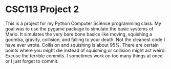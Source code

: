 # CSC113 Project 2

This is a project for my Python Computer Science programming class. My goal was to use the pygame package to simulate the basic
systems of Mario. 
It simulates the very bare bone basics like moving, squishing a goomba, gravity, collision, and falling to your death. Not the
cleanest code I have ever wrote. Collision and squishing is about 95%. There are certain points where you might die instead of 
squishing or collision might act weird.  Excuse the terrible commits. I sometimes work on too many things at once or I just forget to commit. 
